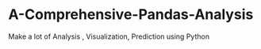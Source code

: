 # A-Comprehensive-Pandas-Analysis

Make a lot of Analysis , Visualization, Prediction using Python 
